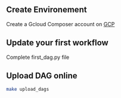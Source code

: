## Create Environement

Create a Gcloud Composer account on [GCP](https://console.cloud.google.com/composer)  

## Update your first workflow
Complete first_dag.py file

## Upload DAG online
```bash
make upload_dags
```